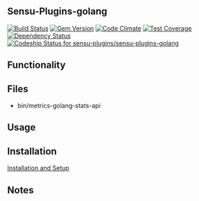 ## Sensu-Plugins-golang

[ ![Build Status](https://travis-ci.org/sensu-plugins/sensu-plugins-golang.svg?branch=master)](https://travis-ci.org/sensu-plugins/sensu-plugins-golang)
[![Gem Version](https://badge.fury.io/rb/sensu-plugins-golang.svg)](http://badge.fury.io/rb/sensu-plugins-golang)
[![Code Climate](https://codeclimate.com/github/sensu-plugins/sensu-plugins-golang/badges/gpa.svg)](https://codeclimate.com/github/sensu-plugins/sensu-plugins-golang)
[![Test Coverage](https://codeclimate.com/github/sensu-plugins/sensu-plugins-golang/badges/coverage.svg)](https://codeclimate.com/github/sensu-plugins/sensu-plugins-golang)
[![Dependency Status](https://gemnasium.com/sensu-plugins/sensu-plugins-golang.svg)](https://gemnasium.com/sensu-plugins/sensu-plugins-golang)
[![Codeship Status for sensu-plugins/sensu-plugins-golang](https://codeship.com/projects/cdd081c0-e2d1-0132-77af-0e8782f5ebb8/status?branch=master)](https://codeship.com/projects/81564)

## Functionality

## Files
 * bin/metrics-golang-stats-api

## Usage

## Installation

[Installation and Setup](https://github.com/sensu-plugins/documentation/blob/master/user_docs/installation_instructions.md)

## Notes
